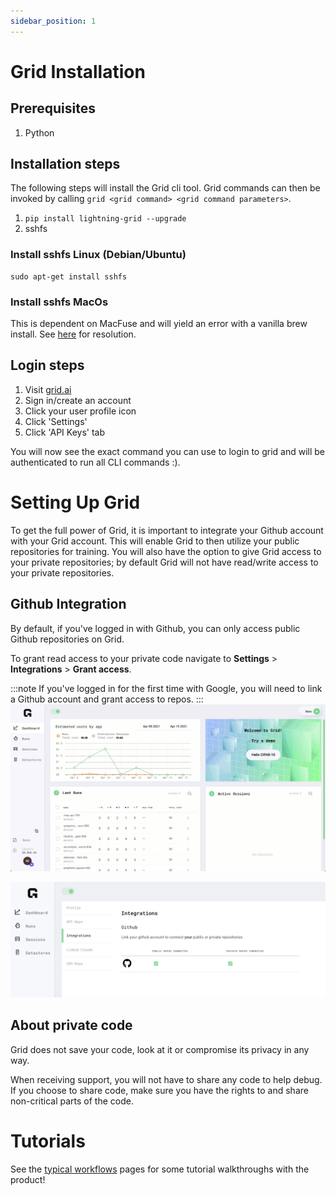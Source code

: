 ```yaml
---
sidebar_position: 1
---
```


# Grid Installation

## Prerequisites

1. Python

## Installation steps

The following steps will install the Grid cli tool. Grid commands can then be invoked by calling `grid <grid command> <grid command parameters>`.

1. `pip install lightning-grid --upgrade`
2. sshfs

### Install sshfs Linux (Debian/Ubuntu)
```
sudo apt-get install sshfs
```

### Install sshfs MacOs
This is dependent on MacFuse and will yield an error with a vanilla brew install. See [here](https://github.com/telepresenceio/telepresence/issues/1654#issuecomment-873538291) for resolution. 


## Login steps

1. Visit [grid.ai](https://grid.ai)
2. Sign in/create an account
3. Click your user profile icon
4. Click 'Settings'
5. Click 'API Keys' tab

You will now see the exact command you can use to login to grid and will be authenticated to run all CLI commands :).

# Setting Up Grid

To get the full power of Grid, it is important to integrate your Github account with your Grid account. This will enable Grid to then utilize your public repositories for training. You will also have the option to give Grid access to your private repositories; by default Grid will not have read/write access to your private repositories.

## Github Integration

By default, if you've logged in with Github, you can only access public Github repositories on Grid.&#x20;

To grant read access to your private code navigate to **Settings** > **Integrations** > **Grant access**.

:::note
If you've logged in for the first time with Google, you will need to link a Github account and grant access to repos.
:::
![](/images/platform/grant_github_access.gif)

![Make sure the Integrations tab in settings shows private repos are connected](/images/runs/ui-integrations.png)

## About private code

Grid does not save your code, look at it or compromise its privacy in any way.

When receiving support, you will not have to share any code to help debug. If you choose to share code, make sure you have the rights to and share non-critical parts of the code.

# Tutorials

See the [typical workflows](./typical-workflow-web-user.md) pages for some tutorial walkthroughs with the product!
